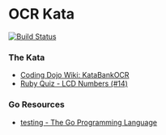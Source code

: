 # OCR Kata

[![Build Status](https://travis-ci.org/jdantonio/ocr-go.svg?branch=master)](https://travis-ci.org/jdantonio/ocr-go)

### The Kata

* [Coding Dojo Wiki: KataBankOCR](http://www.codingdojo.org/cgi-bin/index.pl?KataBankOCR)
* [Ruby Quiz - LCD Numbers (#14)](http://rubyquiz.com/quiz14.html)

### Go Resources

* [testing - The Go Programming Language](https://golang.org/pkg/testing/)
